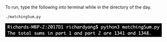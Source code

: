To run, type the following into terminal while in the directory of the day. 
```
./matchingSum.py
```

![output](output.png)
